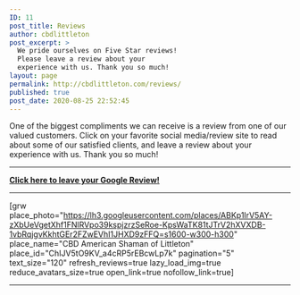 ```yaml
---
ID: 11
post_title: Reviews
author: cbdlittleton
post_excerpt: >
  We pride ourselves on Five Star reviews!
  Please leave a review about your
  experience with us. Thank you so much!
layout: page
permalink: http://cbdlittleton.com/reviews/
published: true
post_date: 2020-08-25 22:52:45
---
```

<!-- wp:paragraph -->
<p>One of the biggest compliments we can receive is a review from one of our valued customers. Click on your favorite social media/review site to read about some of our satisfied clients, and leave a review about your experience with us. Thank you so much!</p>
<!-- /wp:paragraph -->

<!-- wp:separator {"className":"is-style-default"} -->
<hr class="wp-block-separator is-style-default"/>
<!-- /wp:separator -->

<!-- wp:paragraph -->
<p><strong><a href="https://www.google.com/search?q=CBD+American+Shaman+of+Littleton&amp;entrypoint=sh/x/kp/local#lkt=LocalPoiReviews">Click here to leave your Google Review!</a></strong></p>
<!-- /wp:paragraph -->

<!-- wp:separator -->
<hr class="wp-block-separator"/>
<!-- /wp:separator -->

<!-- wp:shortcode -->
[grw place_photo="https://lh3.googleusercontent.com/places/ABKp1IrV5AY-zXbUeVgetXhf1FNlRVpo39kspjzrzSeRoe-KpsWaTK81tJTrV2hXVXDB-1vbRqjgvKkhtGEr2FZwEVhI1JHXD9zFFQ=s1600-w300-h300" place_name="CBD American Shaman of Littleton" place_id="ChIJV5tO9KV_a4cRP5rEBcwLp7k" pagination="5" text_size="120" refresh_reviews=true lazy_load_img=true reduce_avatars_size=true open_link=true nofollow_link=true]
<!-- /wp:shortcode -->

<!-- wp:separator {"className":"is-style-default"} -->
<hr class="wp-block-separator is-style-default"/>
<!-- /wp:separator -->